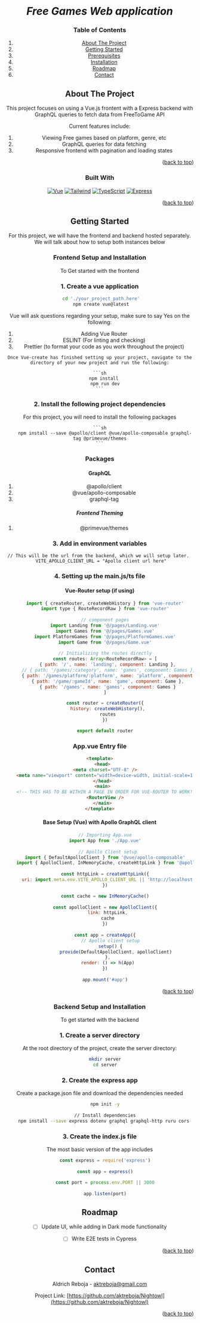 <a name="readme-top"></a>

<!-- PROJECT LOGO -->
<br />
<div align="center">
<!--   <a href="https://github.com/othneildrew/Best-README-Template">
    <img src="images/logo.png" alt="Logo" width="80" height="80">
  </a> -->

  <h1 align="center"><i>Free Games Web application</i></h1>

<!-- TABLE OF CONTENTS -->
  <h3>Table of Contents</h3>
  <ol>
    <li><a href="#about-the-project">About The Project</a></li>
    <li><a href="#getting-started">Getting Started</a></li>
    <li><a href="#prerequisites">Prerequisites</a></li>
    <li><a href="#installation">Installation</a></li>
    <li><a href="#roadmap">Roadmap</a></li>
    <li><a href="#contact">Contact</a></li>
  </ol>

<!-- ABOUT THE PROJECT -->

## About The Project

This project focuses on using a Vue.js frontent with a Express backend with GraphQL queries to fetch data from FreeToGame API

Current features include: 

1. Viewing Free games based on platform, genre, etc
2. GraphQL queries for data fetching
3. Responsive frontend with pagination and loading states

<p align="right">(<a href="#readme-top">back to top</a>)</p>

<h3 name = "built-with"> Built With</h3>

[![Vue][Vue.js]][Vue-url]
[![Tailwind][Tailwind]][Tailwind-url]
[![TypeScript][TypeScript]][TypeScript-url]
[![Express][Express]][Express-url]

<p align="right">(<a href="#readme-top">back to top</a>)</p>

## Getting Started

For this project, we will have the frontend and backend hosted separately. We will talk about how to setup both instances below

### Frontend Setup and Installation

To Get started with the frontend
### 1. Create a vue application
   ```sh
    cd './your_project_path.here'
    npm create vue@latest
   ```
   
   Vue will ask questions regarding your setup, make sure to say Yes on the following:
   
   1. Adding Vue Router
   2. ESLINT (For linting and checking)
   3. Prettier (to format your code as you work throughout the project)
  
    Once Vue-create has finished setting up your project, navigate to the directory of your new project and run the following:

    ```sh
        npm install 
        npm run dev
    ```


### 2. Install the following project dependencies
For this project, you will need to install the following packages

    ```sh
        npm install --save @apollo/client @vue/apollo-composable graphql-tag @primevue/themes
    ```

### Packages
   
#### GraphQL
 
1. @apollo/client
2. @vue/apollo-composable 
3. graphql-tag
    
##### Frontend Theming
    
1. @primevue/themes
    
### 3. Add in environment variables
   ```env
   // This will be the url from the backend, which we will setup later. 
    VITE_APOLLO_CLIENT_URL = "Apollo client url here"
   ```

### 4. Setting up the main.js/ts file

#### Vue-Router setup (if using)

```js
    import { createRouter, createWebHistory } from 'vue-router'
    import type { RouteRecordRaw } from 'vue-router'
    
    // component pages
    import Landing from '@/pages/Landing.vue'
    import Games from '@/pages/Games.vue'
    import PlatformGames from '@/pages/PlatformGames.vue'
    import Game from '@/pages/Game.vue'
    
    // Initializing the routes directly
    const routes: Array<RouteRecordRaw> = [
      { path: '/', name: 'landing', component: Landing },
      // { path: '/games/:category', name: 'games', component: Games },
      { path: '/games/platform/:platform', name: 'platform', component: PlatformGames },
      { path: '/game/:gameId', name: 'game', component: Game },
      { path: '/games', name: 'games', component: Games }
    ]

    const router = createRouter({
      history: createWebHistory(),
      routes
    })

    export default router
```

### App.vue Entry file

```html
<template>
  <head>
    <meta charset="UTF-8" />
    <meta name="viewport" content="width=device-width, initial-scale=1.0" />
  </head>
  <main>
    <!-- THIS HAS TO BE WITHIN A PAGE IN ORDER FOR VUE-ROUTER TO WORK! -->
    <RouterView />
  </main>
</template>
```

#### Base Setup (Vue) with Apollo GraphQL client

```js
    // Importing App.vue
    import App from './App.vue'
    
      // Apollo Client setup
    import { DefaultApolloClient } from '@vue/apollo-composable'
    import { ApolloClient, InMemoryCache, createHttpLink } from '@apollo/client/core'
    
    const httpLink = createHttpLink({
      uri: import.meta.env.VITE_APOLLO_CLIENT_URL || 'http://localhost:3000/graphql'
    })

    const cache = new InMemoryCache()
    
    const apolloClient = new ApolloClient({
      link: httpLink,
      cache
    })
    
    const app = createApp({
        // Apollo client setup
        setup() {
            provide(DefaultApolloClient, apolloClient)
      },
      render: () => h(App)
    })
    
    app.mount('#app')
```

<p align="right">(<a href="#readme-top">back to top</a>)</p>


### Backend Setup and Installation

To get started with the backend

### 1. Create a server directory

At the root directory of the project, create the server directory:

```sh
    mkdir server
    cd server
```

### 2. Create the express app

Create a package.json file and download the dependencies needed

```sh
    npm init -y
    
    // Install dependencies
    npm install --save express dotenv graphql graphql-http ruru cors 
```

### 3. Create the index.js file

The most basic version of the app includes

```js
    const express = require('express')
    
    const app = express()

    const port = process.env.PORT || 3000
    
    app.listen(port)
```


## Roadmap

- [ ] Update UI, while adding in Dark mode functionality
- [ ] Write E2E tests in Cypress


<p align="right">(<a href="#readme-top">back to top</a>)</p>

<!-- CONTACT -->

## Contact

Aldrich Reboja - aktreboja@gmail.com

Project Link: [https://github.com/aktreboja/Nightowl](https://github.com/aktreboja/Nightowl)

<p align="right">(<a href="#readme-top">back to top</a>)</p>

<!-- MARKDOWN LINKS & IMAGES -->
<!-- https://www.markdownguide.org/basic-syntax/#reference-style-links -->

[linkedin-shield]: https://img.shields.io/badge/-LinkedIn-black.svg?style=for-the-badge&logo=linkedin&colorB=555
[linkedin-url]: https://linkedin.com/in/aktreboja
[Vue.js]: https://img.shields.io/badge/Vue.js-35495E?style=for-the-badge&logo=vuedotjs&logoColor=4FC08D
[Vue-url]: https://vuejs.org/
[TypeScript]: https://img.shields.io/badge/TypeScript-007ACC?style=for-the-badge&logo=typescript&logoColor=whi
[TypeScript-url]: https://www.typescriptlang.org/
[Tailwind]: https://img.shields.io/badge/tailwindcss-0F172A?style=for-the-badge&logo=tailwindcss
[Tailwind-url]: https://tailwindcss.com/
[Express]: https://img.shields.io/badge/Express%20js-000000?style=for-the-badge&logo=express&logoColor=white
[Express-url]: https://expressjs.com/
